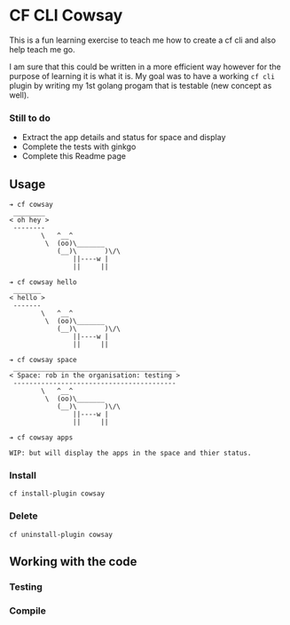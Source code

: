# CF CLI Cowsay
This is a fun learning exercise to teach me how to create a cf cli and also help teach me go.

I am sure that this could be written in a more efficient way however for the purpose of learning it is what it is. My goal was to have a working `cf cli` plugin by writing my 1st golang progam that is testable (new concept as well).

### Still to do

* Extract the app details and status for space and display
* Complete the tests with ginkgo
* Complete this Readme page

## Usage

```
➔ cf cowsay
 ________
< oh hey >
 --------
        \   ^__^
         \  (oo)\_______
            (__)\       )\/\
                ||----w |
                ||     ||
```

```
➔ cf cowsay hello
 _______
< hello >
 -------
        \   ^__^
         \  (oo)\_______
            (__)\       )\/\
                ||----w |
                ||     ||
```

```
➔ cf cowsay space
 _________________________________________
< Space: rob in the organisation: testing >
 -----------------------------------------
        \   ^__^
         \  (oo)\_______
            (__)\       )\/\
                ||----w |
                ||     ||
```

```
➔ cf cowsay apps

WIP: but will display the apps in the space and thier status.
```

### Install

`cf install-plugin cowsay`


### Delete 
`cf uninstall-plugin cowsay`

## Working with the code

### Testing

### Compile


